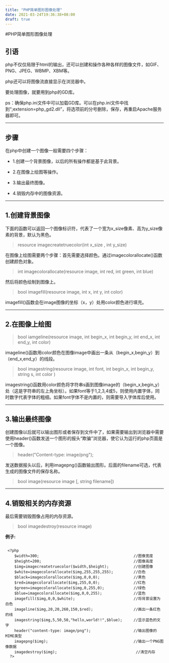 ```yaml
---
title: "PHP简单图形图像处理"
date: 2021-03-24T19:36:38+08:00
draft: true
---
```


#PHP简单图形图像处理


引语
--

 

php不仅仅局限于html的输出，还可以创建和操作各种各样的图像文件，如GIF、PNG、JPEG、WBMP、XBM等。

php还可以将图像流直接显示在浏览器中。

要处理图像，就要用到php的GD库。

ps：确保php.ini文件中可以加载GD库。可以在php.ini文件中找到“;extension=php_gd2.dll”，将选项前的分号删除，保存，再重启Apache服务器即可。


----------


步骤
--

 

在php中创建一个图像一般需要四个步骤：

 - 1.创建一个背景图像，以后的所有操作都是基于此背景。

 - 2.在图像上绘图等操作。

 - 3.输出最终图像。

 - 4.销毁内存中的图像资源。

 


----------


1.创建背景图像
--------

 

下面的函数可以返回一个图像标识符，代表了一个宽为x_size像素、高为y_size像素的背景，默认为黑色。



> resource imagecreatetruecolor(int x_size , int y_size)

在图像上绘图需要两个步骤：首先需要选择颜色。通过imagecolorallocate()函数创建颜色对象。

> int imagecolorallocate(resource image, int red, int green, int blue) 

然后将颜色绘制到图像上。

 >bool imagefill(resource image, int x, int y, int color) 

imagefill()函数会在image图像的坐标（x，y）处用color颜色进行填充。


----------


2.在图像上绘图
--------

 

> bool iamgeline(resource image, int begin_x, int begin_y, int end_x, int end_y, int color) 

imageline()函数用color颜色在图像image中画出一条从（begin_x,begin_y）到（end_x,end_y）的线段。

>bool imagestring(resource image, int font, int begin_x, int begin_y, string s, int color ) 

imagestring()函数用color颜色将字符串s画到图像image的（begin_x,begin_y）处（这是字符串的左上角坐标）。如果font等于1,2,3,4或5，则使用内置字体，同时数字代表字体的粗细。如果font字体不是内置的，则需要导入字体库后使用。

 


----------


3.输出最终图像
--------

 

创建图像以后就可以输出图形或者保存到文件中了，如果需要输出到浏览器中需要使用header()函数发送一个图形的报头“欺骗”浏览器，使它认为运行的php页面是一个图像。

>header("Content-type: image/png"); 

发送数据报头以后，利用imagepng()函数输出图形。后面的filename可选，代表生成的图像文件的保存名称。

> bool image(resource image [, string filename]) 

 


----------


4.销毁相关的内存资源
-----------

 

最后需要销毁图像占用的内存资源。

> bool imagedestroy(resource image) 

**例子:**

```

 <?php
	$width=300;                                          //图像宽度
	$height=200;                                         //图像高度
    $img=imagecreatetruecolor($width,$height);           //创建图像
    $white=imagecolorallocate($img,255,255,255);         //白色
    $black=imagecolorallocate($img,0,0,0);               //黑色
    $red=imagecolorallocate($img,255,0,0);               //红色
    $green=imagecolorallocate($img,0,255,0);             //绿色
    $blue=imagecolorallocate($img,0,0,255);              //蓝色
    imagefill($img,0,0,$white);                          //将背景设置为白色
    imageline($img,20,20,260,150,$red);                  //画出一条红色的线
    imagestring($img,5,50,50,"hello,world!!",$blue);     //显示蓝色的文字
    header("content-type: image/png");                   //输出图像的MIME类型
    imagepng($img);                                      //输出一个PNG图像数据
    imagedestroy($img);                                   //清空内存
  ?>
```